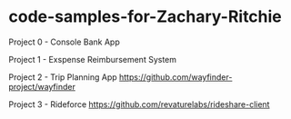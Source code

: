 # code-samples-for-Zachary-Ritchie

Project 0 - Console Bank App

Project 1 - Exspense Reimbursement System

Project 2 - Trip Planning App
https://github.com/wayfinder-project/wayfinder

Project 3 - Rideforce
https://github.com/revaturelabs/rideshare-client
